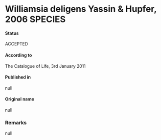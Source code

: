 # Williamsia deligens Yassin & Hupfer, 2006 SPECIES

#### Status
ACCEPTED

#### According to
The Catalogue of Life, 3rd January 2011

#### Published in
null

#### Original name
null

### Remarks
null